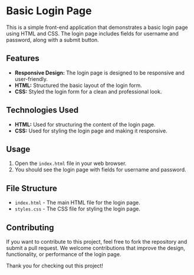 # Basic Login Page

This is a simple front-end application that demonstrates a basic login page using HTML and CSS. The login page includes fields for username and password, along with a submit button.

## Features

- **Responsive Design:** The login page is designed to be responsive and user-friendly.
- **HTML:** Structured the basic layout of the login form.
- **CSS:** Styled the login form for a clean and professional look.

## Technologies Used

- **HTML:** Used for structuring the content of the login page.
- **CSS:** Used for styling the login page and making it responsive.

## Usage

1. Open the `index.html` file in your web browser.
2. You should see the login page with fields for username and password.

## File Structure

- `index.html` - The main HTML file for the login page.
- `styles.css` - The CSS file for styling the login page.

## Contributing

If you want to contribute to this project, feel free to fork the repository and submit a pull request. We welcome contributions that improve the design, functionality, or performance of the login page.

Thank you for checking out this project!

